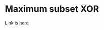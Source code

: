 # Maximum subset XOR
Link is [here](https://practice.geeksforgeeks.org/problems/maximum-subset-xor/1)